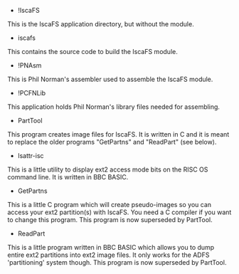 
* !IscaFS

This is the IscaFS application directory, but without the module.

* iscafs

This contains the source code to build the IscaFS module.

* !PNAsm

This is Phil Norman's assembler used to assemble the IscaFS module.

* !PCFNLib

This application holds Phil Norman's library files needed for assembling.

* PartTool

This program creates image files for IscaFS. It is written in C and it is
meant to replace the older programs "GetPartns" and "ReadPart" (see below).

* lsattr-isc

This is a little utility to display ext2 access mode bits on the RISC OS
command line. It is written in BBC BASIC.

* GetPartns

This is a little C program which will create pseudo-images so you can access
your ext2 partition(s) with IscaFS.  You need a C compiler if you want to
change this program. This program is now superseded by PartTool.

* ReadPart

This is a little program written in BBC BASIC which allows you to dump
entire ext2 partitions into ext2 image files.  It only works for the ADFS
'partitioning' system though. This program is now superseded by PartTool.
